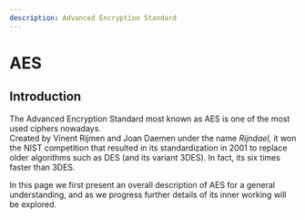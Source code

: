 ```yaml
---
description: Advanced Encryption Standard
---
```


# AES

## Introduction

The Advanced Encryption Standard most known as AES is one of the most used ciphers nowadays.  
Created by Vinent Rijmen and Joan Daemen under the name _Rijndael,_ it won the NIST competition that resulted in its standardization in 2001 to replace older algorithms such as DES \(and its variant 3DES\). In fact, its six times faster than 3DES.

In this page we first present an overall description of AES for a general understanding, and as we progress further details of its inner working will be explored.





